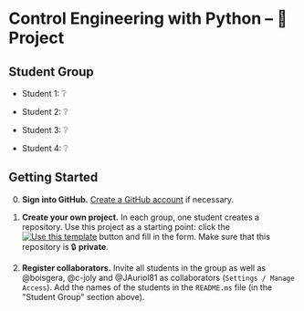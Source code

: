 # Control Engineering with Python – 🚀 Project

## Student Group

  - Student 1: ❔

  - Student 2: ❔

  - Student 3: ❔

  - Student 4: ❔

## Getting Started

  0. **Sign into GitHub.** [Create a GitHub account](https://github.com/join) if necessary.

  1. **Create your own project.** In each group, one student creates a repository.
  Use this project as a starting point: click the [![Use this template](https://img.shields.io/badge/-Use%20this%20template-%232ea44f)](https://github.com/boisgera/control-engineering-with-python-project/generate) button and fill in the form.
  Make sure that this repository is 🔒 **private**.

  2. **Register collaborators.**  Invite all students in the group as well as @boisgera,
  @c-joly and @JAuriol81 as collaborators (`Settings / Manage Access`). Add the
  names of the students in the `README.ms` file (in the "Student Group" section above).